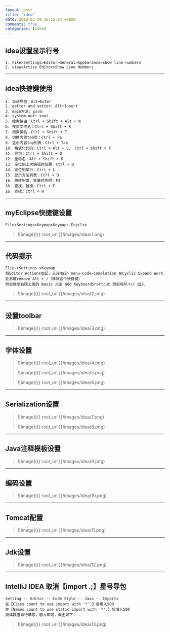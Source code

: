 ```yaml
---
layout: post
title: "idea"
date: 2018-03-29 16:15:04 +0800
comments: true
categories: [idea]
---
```



idea设置显示行号
------------------------

```
1. File>Settings>Editor>General>Appearance>show line numbers
2. view>Active Editor>Show Line Numbers
```

***

idea快捷键使用
------------------------

```
1. 自动导包：Alt+Enter
2. getter and setter: Alt+Insert
3. main方法: psvm
4. system.out: sout
5. 搜索路由：Ctrl + Shift + Alt + N
6. 搜索文件名：Ctrl + Shift + R
7. 搜索类名：Ctrl + Shift + T
8. 切换内部tab页：Ctrl + F6
9. 显示内容tap列表：Ctrl + Tab
10. 格式化代码：Ctrl + Alt + L、 Ctrl + Shift + F
11. 导包：Ctrl + Shift + O
12. 重命名：Alt + Shift + R
13. 定位到上次编辑的位置：Ctrl + Q
14. 定位到某行：Ctrl + L
15. 显示方法列表：Ctrl + O
16. 跳转到类、变量的声明：F3
16. 查找、替换：Ctrl + F
16. 查找：Ctrl + H
```

***

myEclipse快捷键设置
---------------------------

```
File>Settings>Keymap>Keymaps-Ecpilse
```
> ![image]({{ root_url }}/images/idea/1.png)


***

代码提示
-----------------------

```
Flie->Settings->Keymap
将Editor Actions收起，点开Main menu-Code-Completion 在Cyclic Expand Word处右键remove Alt + /（移除这个快捷键）
然后继续右键上面的 Basic 点击 Add KeyboardShortcut 然后将Alt+/ 加入
```
> ![image]({{ root_url }}/images/idea/2.png)

***

设置toolbar
-----------------------

> ![image]({{ root_url }}/images/idea/3.png)

***

字体设置
---------------------

> ![image]({{ root_url }}/images/idea/4.png)
>
> ![image]({{ root_url }}/images/idea/5.png)
>
> ![image]({{ root_url }}/images/idea/6.png)

***

Serialization设置
--------------------------

> ![image]({{ root_url }}/images/idea/7.png)
>
> ![image]({{ root_url }}/images/idea/8.png)

***

Java注释模板设置
--------------------------

> ![image]({{ root_url }}/images/idea/9.png)

***

编码设置
--------------------------

> ![image]({{ root_url }}/images/idea/10.png)

***

Tomcat配置
--------------------------

> ![image]({{ root_url }}/images/idea/11.png)

***

Jdk设置
--------------------------

> ![image]({{ root_url }}/images/idea/12.png)

***

__IntelliJ IDEA 取消【import .;】星号导包__
--------------------------

```
Setting -- Editor -- Code Style -- Java -- Imports
在【Class count to use import with '*':】后填入500
在【Names count to use static import with '*':】后填入500
具体数值自行填写，够大即可，截图如下：
```
> ![image]({{ root_url }}/images/idea/13.png)
